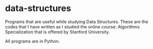 # data-structures
Programs that are useful while studying Data Structures.
These are the codes that I have written as I studied the online course: Algorithms Specialization that is offered by Stanford University.

All programs are in Python.
